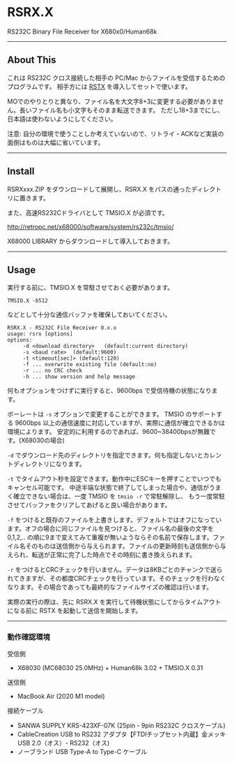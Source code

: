 # RSRX.X

RS232C Binary File Receiver for X680x0/Human68k

---

## About This

これは RS232C クロス接続した相手の PC/Mac からファイルを受信するためのプログラムです。
相手方には [RSTX](https://github.com/tantanGH/rstx/) を導入してセットで使います。

MOでのやりとりと異なり、ファイル名を大文字8+3に変更する必要がありません。長いファイル名も小文字もそのまま転送できます。
ただし18+3までにし、日本語は使わないようにしてください。

注意: 自分の環境で使うことしか考えていないので、リトライ・ACKなど実装の面倒はものは大幅に省いています。

---

## Install

RSRXxxx.ZIP をダウンロードして展開し、RSRX.X をパスの通ったディレクトリに置きます。

また、高速RS232Cドライバとして TMSIO.X が必須です。

http://retropc.net/x68000/software/system/rs232c/tmsio/

X68000 LIBRARY からダウンロードして導入しておきます。

---

## Usage

実行する前に、TMSIO.X を常駐させておく必要があります。

    TMSIO.X -b512

などとして十分な通信バッファを確保しておいてください。

    RSRX.X - RS232C File Receiver 0.x.x
    usage: rsrx [options]
    options:
         -d <download directory>   (default:current directory)
         -s <baud rate>  (default:9600)
         -t <timeout[sec]> (default:120)
         -f ... overwrite existing file (default:no)
         -r ... no CRC check
         -h ... show version and help message

何もオプションをつけずに実行すると、9600bps で受信待機の状態になります。

ボーレートは `-s` オプションで変更することができます。
TMSIO のサポートする 9600bps 以上の通信速度に対応していますが、実際に通信が確立できるかは環境によります。
安定的に利用するのであれば、9600~38400bpsが無難です。(X68030の場合)

`-d` でダウンロード先のディレクトリを指定できます。何も指定しないとカレントディレクトリになります。

`-t` でタイムアウト秒を設定できます。動作中にESCキーを押すことでいつでもキャンセル可能です。
中途半端な状態で終了してしまった場合や、通信がうまく確立できない場合は、一度 TMSIO を `tmsio -r` で常駐解除し、
もう一度常駐させてバッファをクリアしてあげると良い場合があります。

`-f` をつけると既存のファイルを上書きします。デフォルトではオフになっています。オフの場合に同じファイルを見つけると、ファイル名の最後の文字を0,1,2,.. の順に9まで変えてみて重複が無いようならその名前で保存します。ファイル名そのものは送信側から与えられます。ファイルの更新時刻も送信側から与えられ、転送が正常に完了した時点でその時刻に書き換えられます。

`-r` をつけるとCRCチェックを行いません。データは8KBごとのチャンクで送られてきますが、その都度CRCチェックを行っています。そのチェックを行わなくなります。その場合であっても最終的なファイルサイズの確認は行います。

実際の実行の際は、先に RSRX.X を実行して待機状態にしてからタイムアウトになる前に RSTX を起動して送信を開始します。

---

### 動作確認環境

受信側
* X68030 (MC68030 25.0MHz) + Human68k 3.02 + TMSIO.X 0.31

送信側
* MacBook Air (2020 M1 model)

接続ケーブル
* SANWA SUPPLY KRS-423XF-07K (25pin - 9pin RS232C クロスケーブル)
* CableCreation USB to RS232 アダプタ【FTDIチップセット内蔵】金メッキUSB 2.0（オス）- RS232（オス)
* ノーブランド USB Type-A to Type-C ケーブル
